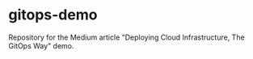 # gitops-demo
Repository for the Medium article "Deploying Cloud Infrastructure, The GitOps Way" demo.
